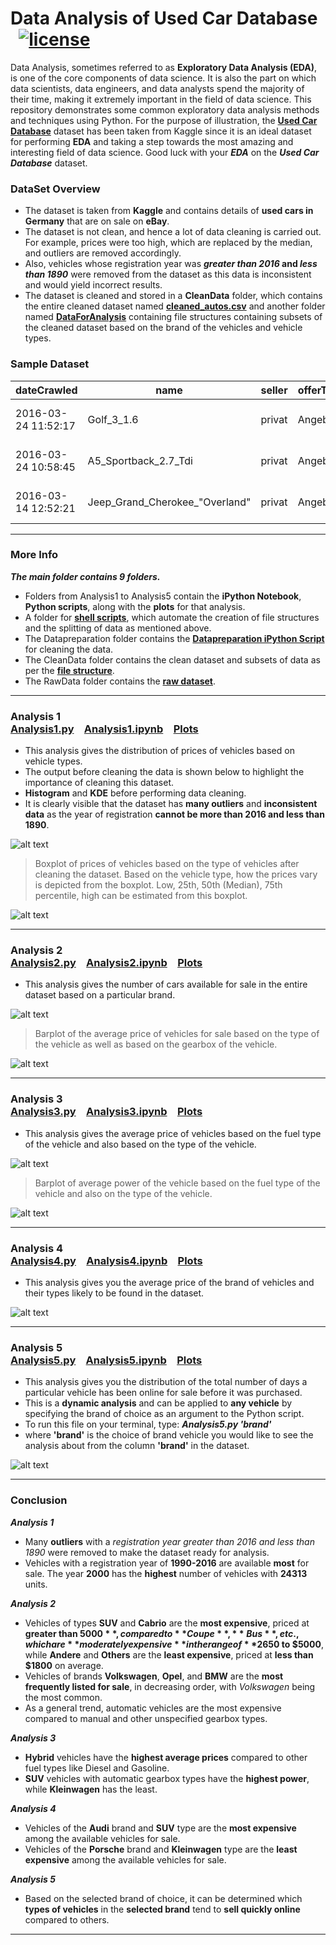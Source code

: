 # Data Analysis of Used Car Database &nbsp;&nbsp;[![license](https://img.shields.io/github/license/ajaymache/travis-ci-with-github.svg)](https://opensource.org/licenses/MIT)

Data Analysis, sometimes referred to as **Exploratory Data Analysis (EDA)**, is one of the core components of data science. It is also the part on which data scientists, data engineers, and data analysts spend the majority of their time, making it extremely important in the field of data science. This repository demonstrates some common exploratory data analysis methods and techniques using Python. For the purpose of illustration, the **[Used Car Database](https://www.kaggle.com/orgesleka/used-cars-database)** dataset has been taken from Kaggle since it is an ideal dataset for performing **EDA** and taking a step towards the most amazing and interesting field of data science. Good luck with your _**EDA**_ on the _**Used Car Database**_ dataset.

### DataSet Overview
  + The dataset is taken from **Kaggle** and contains details of **used cars in Germany** that are on sale on **eBay**.
  + The dataset is not clean, and hence a lot of data cleaning is carried out. For example, prices were too high, which are replaced by the median, and outliers are removed accordingly.
  + Also, vehicles whose registration year was **_greater than 2016_ and _less than 1890_** were removed from the dataset as this data is inconsistent and would yield incorrect results.
  + The dataset is cleaned and stored in a **CleanData** folder, which contains the entire cleaned dataset named **[cleaned_autos.csv](CleanData/CleanedDataSet)** and another folder named **[DataForAnalysis](CleanData/DataForAnalysis)** containing file structures containing subsets of the cleaned dataset based on the brand of the vehicles and vehicle types.

  
### Sample Dataset
dateCrawled | name | seller | offerType | price | abtest | vehicleType | yearOfRegistration | gearbox | powerPS | model | kilometer | monthOfRegistration | fuelType | brand | notRepairedDamage | dateCreated | nrOfPictures | postalCode | lastSeen
--- | --- | --- | --- | --- | --- | --- | --- | --- |--- | --- | --- | --- | --- | --- | --- | --- | --- | --- | ---
2016-03-24 11:52:17 | Golf_3_1.6 | privat | Angebot | 480 | test | nan | 1993 | manuell | 0 | golf | 150000 | 0 | benzin | volkswagen | nan | 2016-03-24 00:00:00 | 0 | 70435 | 2016-04-07 03:16:57
2016-03-24 10:58:45 | A5_Sportback_2.7_Tdi | privat | Angebot | 18300 | test | coupe | 2011 | manuell | 190 | nan | 125000 | 5 | diesel | audi | ja | 2016-03-24 00:00:00 | 0 | 66954 | 2016-04-07 01:46:50
2016-03-14 12:52:21 | Jeep_Grand_Cherokee_"Overland" | privat | Angebot | 9800 | test | suv | 2004 | automatik | 163 | grand | 125000 | 8 | diesel | jeep | nan | 2016-03-14 00:00:00 | 0 | 90480 | 2016-04-05 12:47:46
***
### More Info

__*The main folder contains 9 folders.*__

  + Folders from Analysis1 to Analysis5 contain the **iPython Notebook**, **Python scripts**, along with the **plots** for that analysis.
  + A folder for **[shell scripts](ShellScripts)**, which automate the creation of file structures and the splitting of data as mentioned above.
  + The Datapreparation folder contains the **[Datapreparation iPython Script](DataPreparation/DataPreparation.py)** for cleaning the data.
  + The CleanData folder contains the clean dataset and subsets of data as per the **[file structure](CleanData/DataForAnalysis)**.
  + The RawData folder contains the **[raw dataset](RawData)**.

 
***
### Analysis 1 &emsp;&emsp;&emsp;&emsp;&emsp;&emsp;&emsp;&emsp;&emsp;&emsp;&emsp;&emsp;&emsp;&emsp;&emsp;&emsp;&emsp;&emsp;&emsp;&emsp;&emsp;&emsp;[Analysis1.py](Analysis1/Analysis1.py)&emsp;[Analysis1.ipynb](Analysis1/Analysis1.ipynb)&emsp;[Plots](Analysis1/Plots)
+ This analysis gives the distribution of prices of vehicles based on vehicle types.
+ The output before cleaning the data is shown below to highlight the importance of cleaning this dataset.
+ **Histogram** and **KDE** before performing data cleaning.
+ It is clearly visible that the dataset has **many outliers** and **inconsistent data** as the year of registration **cannot be more than 2016 and less than 1890**.

![alt text](DataPreparation/Plots/vehicle-distribution.png "Logo Title Text 1")

> Boxplot of prices of vehicles based on the type of vehicles after cleaning the dataset. Based on the vehicle type, how the prices vary is depicted from the boxplot. Low, 25th, 50th (Median), 75th percentile, high can be estimated from this boxplot.

![alt text](Analysis1/Plots/price-vehicleType-boxplot.png "Logo Title Text 1")
***

### Analysis 2 &emsp;&emsp;&emsp;&emsp;&emsp;&emsp;&emsp;&emsp;&emsp;&emsp;&emsp;&emsp;&emsp;&emsp;&emsp;&emsp;&emsp;&emsp;&emsp;&emsp;&emsp;&emsp;[Analysis2.py](Analysis2/Analysis2.py)&emsp;[Analysis2.ipynb](Analysis2/Analysis2.ipynb)&emsp;[Plots](Analysis2/Plots)

+ This analysis gives the number of cars available for sale in the entire dataset based on a particular brand. 

![alt text](Analysis2/Plots/brand-vehicleCount.png "Logo Title Text 1")

> Barplot of the average price of vehicles for sale based on the type of the vehicle as well as based on the gearbox of the vehicle.

![alt text](Analysis2/Plots/vehicletype-gearbox-price.png "Logo Title Text 1")
***

### Analysis 3 &emsp;&emsp;&emsp;&emsp;&emsp;&emsp;&emsp;&emsp;&emsp;&emsp;&emsp;&emsp;&emsp;&emsp;&emsp;&emsp;&emsp;&emsp;&emsp;&emsp;&emsp;&emsp;[Analysis3.py](Analysis3/Analysis3.py)&emsp;[Analysis3.ipynb](Analysis3/Analysis3.ipynb)&emsp;[Plots](Analysis3/Plots)

+ This analysis gives the average price of vehicles based on the fuel type of the vehicle and also based on the type of the vehicle.

![alt text](Analysis3/Plots/fueltype-vehicleType-price.png "Logo Title Text 1")

> Barplot of average power of the vehicle based on the fuel type of the vehicle and also on the type of the vehicle.

![alt text](Analysis3/Plots/power-vehicleType-fuelType.png "Logo Title Text 1")
***

### Analysis 4 &emsp;&emsp;&emsp;&emsp;&emsp;&emsp;&emsp;&emsp;&emsp;&emsp;&emsp;&emsp;&emsp;&emsp;&emsp;&emsp;&emsp;&emsp;&emsp;&emsp;&emsp;[Analysis4.py](Analysis4/Analysis4.py)&emsp;[Analysis4.ipynb](Analysis4/Analysis4.ipynb)&emsp;[Plots](Analysis4/Plots)

+ This analysis gives you the average price of the brand of vehicles and their types likely to be found in the dataset.

![alt text](Analysis4/Plots/heatmap-price-brand-vehicleType.png "Logo Title Text 1")
***
### Analysis 5 &emsp;&emsp;&emsp;&emsp;&emsp;&emsp;&emsp;&emsp;&emsp;&emsp;&emsp;&emsp;&emsp;&emsp;&emsp;&emsp;&emsp;&emsp;&emsp;&emsp;&emsp;[Analysis5.py](Analysis5/Analysis5.py)&emsp;[Analysis5.ipynb](Analysis5/Analysis5.ipynb)&emsp;[Plots](Analysis5/Plots)

+ This analysis gives you the distribution of the total number of days a particular vehicle has been online for sale before it was purchased. 
+ This is a **dynamic analysis** and can be applied to **any vehicle** by specifying the brand of choice as an argument to the Python script.
+ To run this file on your terminal, type: __*Analysis5.py 'brand'*__  
+ where **'brand'** is the choice of brand vehicle you would like to see the analysis about from the column **'brand'** in the dataset.

![alt text](Analysis5/Plots/vehicletype-NoOfDaysOnline.png "Logo Title Text 1")
***

### Conclusion
__*Analysis 1*__

+ Many **outliers** with a *registration year greater than 2016 and less than 1890* were removed to make the dataset ready for analysis.
+ Vehicles with a registration year of **1990-2016** are available **most** for sale. The year **2000** has the **highest** number of vehicles with **24313** units.

__*Analysis 2*__

+ Vehicles of types **SUV** and **Cabrio** are the **most expensive**, priced at **greater than $5000**, compared to **Coupe**, **Bus**, etc., which are **moderately expensive** in the range of **$2650 to $5000**, while **Andere** and **Others** are the **least expensive**, priced at **less than $1800** on average.
+ Vehicles of brands **Volkswagen**, **Opel**, and **BMW** are the **most frequently listed for sale**, in decreasing order, with *Volkswagen* being the most common.
+ As a general trend, automatic vehicles are the most expensive compared to manual and other unspecified gearbox types.

__*Analysis 3*__

+ **Hybrid** vehicles have the **highest average prices** compared to other fuel types like Diesel and Gasoline.
+ **SUV** vehicles with automatic gearbox types have the **highest power**, while **Kleinwagen** has the least.

__*Analysis 4*__

+ Vehicles of the **Audi** brand and **SUV** type are the **most expensive** among the available vehicles for sale.
+ Vehicles of the **Porsche** brand and **Kleinwagen** type are the **least expensive** among the available vehicles for sale.

__*Analysis 5*__

+ Based on the selected brand of choice, it can be determined which **types of vehicles** in the **selected brand** tend to **sell quickly online** compared to others.

***



